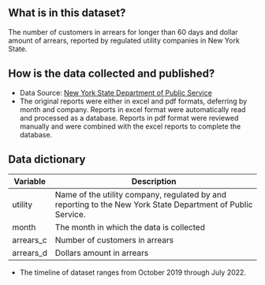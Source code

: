 ## What is in this dataset?
The number of customers in arrears for longer than 60 days and dollar amount of arrears, reported by regulated utility companies in New York State.

## How is the data collected and published?
- Data Source: [New York State Department of Public Service](https://documents.dps.ny.gov/public/MatterManagement/CaseMaster.aspx?MatterSeq=1331&MNO=91-M-0744)
- The original reports were either in excel and pdf formats, deferring by month and company. Reports in excel format were automatically read and processed as a database. Reports in pdf format were reviewed manually and were combined with the excel reports to complete the database.

## Data dictionary

| Variable | Description |
| ----------- | ----------- |
| utility | Name of the utility company, regulated by and reporting to the New York State Department of Public Service. |
| month | The month in which the data is collected |
| arrears_c | Number of customers in arrears |
| arrears_d | Dollars amount in arrears |

- The timeline of dataset ranges from October 2019 through July 2022.
